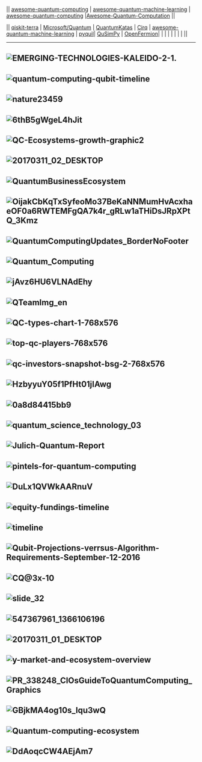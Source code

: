 

|| [awesome-quantum-computing](https://github.com/desireevl/awesome-quantum-computing) | [awesome-quantum-machine-learning](https://github.com/krishnakumarsekar/awesome-quantum-machine-learning) | [awesome-quantum-computing](https://github.com/websemantics/awesome-quantum-computing) |[Awesome-Quantum-Computation](https://github.com/hsavit1/Awesome-Quantum-Computation) ||

|| [qiskit-terra](https://github.com/Qiskit/qiskit-terra) | [Microsoft/Quantum](https://github.com/Microsoft/Quantum) | [QuantumKatas](https://github.com/Microsoft/QuantumKatas) | [Cirq](https://github.com/quantumlib/Cirq) | [awesome-quantum-machine-learning](https://github.com/krishnakumarsekar/awesome-quantum-machine-learning) | [pyquil](https://github.com/rigetti/pyquil)| [QuSimPy](https://github.com/adamisntdead/QuSimPy) | [OpenFermion](https://github.com/quantumlib/OpenFermion)| []() | []()| []() | []()| []() | []()| []() | []()||

--------------
![EMERGING-TECHNOLOGIES-KALEIDO-2-1.](http://www.kaleidoinsights.com/wp-content/uploads/2018/01/EMERGING-TECHNOLOGIES-KALEIDO-2-1.gif)
----------

![quantum-computing-qubit-timeline](https://s3.amazonaws.com/cbi-research-portal-uploads/2019/01/14180930/quantum-computing-qubit-timeline.png)
----------

![nature23459](https://media.springernature.com/full/nature-static/assets/v1/image-assets/nature23459-f1.jpg)
----------
![6thB5gWgeL4hJit](https://cdn-images-1.medium.com/max/1200/0*-6thB5gWgeL4hJit.)
----------
![QC-Ecosystems-growth-graphic2](https://cbi-blog.s3.amazonaws.com/blog/wp-content/uploads/2016/09/QC-Ecosystems-growth-graphic2.png)
----------
![20170311_02_DESKTOP](http://cdn.static-economist.com/sites/default/files/external/tq2017/charts/20170311_02_DESKTOP.png)
----------
![QuantumBusinessEcosystem](https://digitaleweltmagazin.de/wp-content/uploads/2019/01/QuantumBusinessEcosystem.jpg)
----------
![OijakCbKqTxSyfeoMo37BeKaNNMumHvAcxhaeOF0a6RWTEMFgQA7k4r_gRLw1aTHiDsJRpXPtQ_3Kmz](https://lh6.googleusercontent.com/proxy/8WCfwJd0PwXTGed4kFshQTlVkfQe1XjtYaLwjL6Nf7Mhe3Do28DNqi2Ioo0ChdqBjS5rEwSPpUdQA-SMi15LuZBeap8mjJ5UFDjldiozYmtYyQXpStxgU7R8EbAThNOtlvzDhh9F29oumkj0iUY57Su-knYULQFEDE1z3AH9ma_y-kYqDLBu3Sml6vmbddcSdZudsZvRQiegkshQ7APwUv0n_m2LYHNX6C-OijakCbKqTxSyfeoMo37BeKaNNMumHvAcxhaeOF0a6RWTEMFgQA7k4r_gRLw1aTHiDsJRpXPtQ_3Kmz-n7whdBsIwcvfJLUxtcV8)
----------
![QuantumComputingUpdates_BorderNoFooter](https://cloudblogs.microsoft.com/uploads/prod/sites/7/2018/09/QuantumComputingUpdates_BorderNoFooter-5baa36657fa40.png)
----------
![Quantum_Computing](http://www.extremetech.com/wp-content/uploads/2015/09/Quantum_Computing.png)
----------
![jAvz6HU6VLNAdEhy](https://cdn-images-1.medium.com/max/1600/0*jAvz6HU6VLNAdEhy)
----------

![QTeamImg_en](http://www.originqc.com.cn/assets/QCloud/QTeamImg_en.png)
----------
![QC-types-chart-1-768x576](https://s3.amazonaws.com/cbi-research-portal-uploads/2018/12/06125748/QC-types-chart-1-768x576.png)
----------
![top-qc-players-768x576](https://s3.amazonaws.com/cbi-research-portal-uploads/2019/01/07133847/top-qc-players-768x576.png)
----------
![qc-investors-snapshot-bsg-2-768x576](https://s3.amazonaws.com/cbi-research-portal-uploads/2019/01/15143211/qc-investors-snapshot-bsg-2-768x576.png)
----------
![HzbyyuY05f1PfHt01jIAwg](https://cdn-images-1.medium.com/max/800/1*HzbyyuY05f1PfHt01jIAwg.jpeg)
----------
![0a8d84415bb9](https://image-store.slidesharecdn.com/22083c73-e5b9-4ce8-aa02-0a8d84415bb9-original.jpeg)
----------
![quantum_science_technology_03](https://www.titech.ac.jp/english/research/stories/img/quantum_science_technology/quantum_science_technology_03.gif)
----------
![Julich-Quantum-Report](https://6lli539m39y3hpkelqsm3c2fg-wpengine.netdna-ssl.com/wp-content/uploads/2018/07/Julich-Quantum-Report.png)
----------
![pintels-for-quantum-computing](http://www.pintels.com/resources/infographic/pintels-for-quantum-computing.jpg)
----------

![DuLx1QVWkAARnuV](https://pbs.twimg.com/media/DuLx1QVWkAARnuV.jpg)
----------
![equity-fundings-timeline](https://cbi-blog.s3.amazonaws.com/blog/wp-content/uploads/2016/09/equity-fundings-timeline.png)
----------
![timeline](https://thetechfool.com/wp-content/uploads/2015/05/timeline.png)
----------
![Qubit-Projections-verrsus-Algorithm-Requirements-September-12-2016](https://quantumcomputingreport.com/wp-content/uploads/2016/09/Qubit-Projections-verrsus-Algorithm-Requirements-September-12-2016.jpg)
----------
![CQ@3x-10](https://dapcash.org/wp-content/uploads/2018/01/CQ@3x-10.png)
----------

![slide_32](https://images.slideplayer.com/24/6981181/slides/slide_32.jpg)
----------
![547367961_1366106196](https://s3.amazonaws.com/s3.timetoast.com/public/uploads/photos/4459341/547367961_1366106196.jpg?1475036308)
----------

![20170311_01_DESKTOP](http://cdn.static-economist.com/sites/default/files/external/tq2017/charts/20170311_01_DESKTOP.png)
----------
![y-market-and-ecosystem-overview](https://image.slidesharecdn.com/quantumvc-kfpoctober2017-171025165037/95/quantum-computing-technology-market-and-ecosystem-overview-6-638.jpg?cb=1508950496)
----------
![PR_338248_CIOsGuideToQuantumComputing_Graphics](https://blogs.gartner.com/smarterwithgartner/files/2017/11/PR_338248_CIOsGuideToQuantumComputing_Graphics.jpg)
----------
![GBjkMA4og10s_lqu3wQ](https://cdn-images-1.medium.com/max/1600/1*sh-GBjkMA4og10s_lqu3wQ.png)
----------
![Quantum-computing-ecosystem](https://www.everestgrp.com/wp-content/uploads/2019/01/Quantum-computing-ecosystem.png)
----------
![DdAoqcCW4AEjAm7](https://pbs.twimg.com/media/DdAoqcCW4AEjAm7.jpg)
----------
![]()
----------
![]()
----------
![]()
----------
![]()
----------
![]()
----------
![]()
----------

